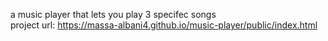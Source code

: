 a music player that lets you play 3 specifec songs <br/> project url: https://massa-albani4.github.io/music-player/public/index.html <br/>
